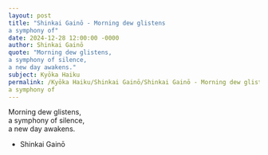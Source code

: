 ```yaml
---
layout: post
title: "Shinkai Gainō - Morning dew glistens  
a symphony of"
date: 2024-12-28 12:00:00 -0000
author: Shinkai Gainō
quote: "Morning dew glistens,  
a symphony of silence,  
a new day awakens."
subject: Kyōka Haiku
permalink: /Kyōka Haiku/Shinkai Gainō/Shinkai Gainō - Morning dew glistens  
a symphony of
---
```


Morning dew glistens,  
a symphony of silence,  
a new day awakens.

- Shinkai Gainō
